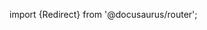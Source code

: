 import {Redirect} from '@docusaurus/router';

<Redirect to="/2.0/docs/library/guides/updating-modules" />
